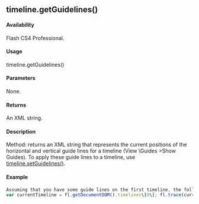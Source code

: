 ## timeline.getGuidelines()

#### Availability

Flash CS4 Professional.

#### Usage

timeline.getGuidelines()

#### Parameters

None.

#### Returns

An XML string.

#### Description

Method: returns an XML string that represents the current positions of the horizontal and vertical guide lines for a timeline (View \Guides \>Show Guides). To apply these guide lines to a timeline, use [timeline.setGuidelines()](#_bookmark1080).

#### Example

```javascript
Assuming that you have some guide lines on the first timeline, the following example displays them as an XML string in the Output panel:
var currentTimeline = fl.getDocumentDOM().timelines\[0\]; fl.trace(currentTimeline.getGuidelines());

```